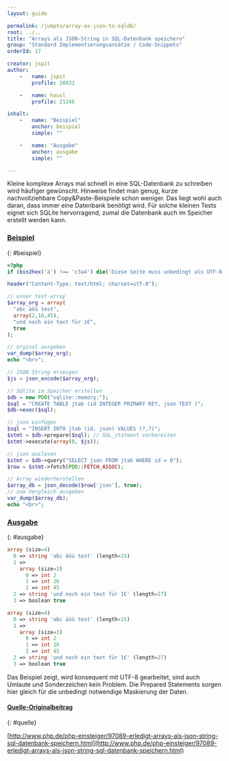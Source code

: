 ```yaml
---
layout: guide

permalink: /jumpto/array-as-json-to-sqldb/
root: ../..
title: "Arrays als JSON-String in SQL-Datenbank speichern"
group: "Standard Implementierungsansätze / Code-Snippets"
orderId: 17

creator: jspit
author:
    -   name: jspit
        profile: 26032

    -   name: hausl
        profile: 21246

inhalt:
    -   name: "Beispiel"
        anchor: beispiel
        simple: ""

    -   name: "Ausgabe"
        anchor: ausgabe
        simple: ""

---
```


Kleine komplexe Arrays mal schnell in eine SQL-Datenbank zu schreiben wird häufiger gewünscht.
Hinweise findet man genug, kurze nachvollziehbare Copy&Paste-Beispiele schon weniger.
Das liegt wohl auch daran, dass immer eine Datenbank benötigt wird.
Für solche kleinen Tests eignet sich SQLite hervorragend, zumal die Datenbank auch im Speicher erstellt werden kann.


### [Beispiel](#beispiel)
{: #beispiel}

~~~ php
<?php
if (bin2hex('ä') !== 'c3a4') die('Diese Seite muss unbedingt als UTF-8 gespeichert werden!');

header("Content-Type: text/html; charset=utf-8");

// unser test-array
$array_org = array(
  "abc äöü test",
  array(2,16,45),
  "und noch ein text für 1€",
  true
);

// orginal ausgeben
var_dump($array_org);
echo "<br>";

// JSON String erzeugen
$js = json_encode($array_org);

// SQlite im Speicher erstellen
$db = new PDO("sqlite::memory:");
$sql = "CREATE TABLE jtab (id INTEGER PRIMARY KEY, json TEXT )";
$db->exec($sql);

// json einfügen
$sql = "INSERT INTO jtab (id, json) VALUES (?,?)";
$stmt = $db->prepare($sql); // SQL_statment vorbereiten
$stmt->execute(array(0, $js));

// json auslesen
$stmt = $db->query("SELECT json FROM jtab WHERE id = 0");
$row = $stmt->fetch(PDO::FETCH_ASSOC);

// Array wiederherstellen
$array_db = json_decode($row['json'], true);
// zum Vergleich ausgeben
var_dump($array_db);
echo "<br>";
~~~


### [Ausgabe](#ausgabe)
{: #ausgabe}

~~~ php
array (size=4)
  0 => string 'abc äöü test' (length=15)
  1 =>
    array (size=3)
      0 => int 2
      1 => int 16
      2 => int 45
  2 => string 'und noch ein text für 1€' (length=27)
  3 => boolean true

array (size=4)
  0 => string 'abc äöü test' (length=15)
  1 =>
    array (size=3)
      0 => int 2
      1 => int 16
      2 => int 45
  2 => string 'und noch ein text für 1€' (length=27)
  3 => boolean true
~~~

Das Beispiel zeigt, wird konsequent mit UTF-8 gearbeitet, sind auch Umlaute und Sonderzeichen kein Problem.
Die Prepared Statements sorgen hier gleich für die unbedingt notwendige Maskierung der Daten.


#### [Quelle-Originalbeitrag](#quelle)
{: #quelle}

[http://www.php.de/php-einsteiger/97089-erledigt-arrays-als-json-string-sql-datenbank-speichern.html](http://www.php.de/php-einsteiger/97089-erledigt-arrays-als-json-string-sql-datenbank-speichern.html)
